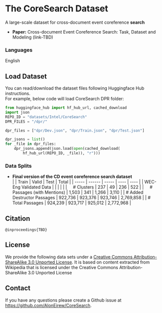 # The CoreSearch Dataset
A large-scale dataset for cross-document event coreference **search**</br>

- **Paper:** Cross-document Event Coreference Search: Task, Dataset and Modeling (link-TBD)

### Languages

English

## Load Dataset
You can read/download the dataset files following Huggingface Hub instructions.</br>
For example, below code will load CoreSearch DPR folder:

```python
from huggingface_hub import hf_hub_url, cached_download
import json
REPO_ID = "datasets/Intel/CoreSearch"
DPR_FILES = "/dpr/"

dpr_files = ["dpr/Dev.json", "dpr/Train.json", "dpr/Test.json"]

dpr_jsons = list()
for _file in dpr_files:
    dpr_jsons.append(json.load(open(cached_download(
        hf_hub_url(REPO_ID, _file)), "r")))
```

### Data Splits
- **Final version of the CD event coreference search dataset**<br>
|                                                    | Train   | Valid | Test | Total |
| -----                                              | ------ | ----- | ----  | ----  |
| WEC-Eng Validated Data                             |        |       |       |       |
| &nbsp;&nbsp;&nbsp;&nbsp;# Clusters                 | 237    |  49   | 236   | 522   | 
| &nbsp;&nbsp;&nbsp;&nbsp;# Passages (with Mentions) | 1,503  |  341  | 1,266 | 3,110 |
| # Added Destructor Passages                        | 922,736  |  923,376  | 923,746   | 2,769,858 |
| # Total Passages                                   | 924,239 |  923,717 | 925,012 | 2,772,968 |

## Citation
```
@inproceedings{TBD}
```


## License
We provide the following data sets under a <a href="https://creativecommons.org/licenses/by-sa/3.0/deed.en_US">Creative Commons Attribution-ShareAlike 3.0 Unported License</a>. It is based on content extracted from Wikipedia that is licensed under the Creative Commons Attribution-ShareAlike 3.0 Unported License

## Contact
If you have any questions please create a Github issue at <a href="https://github.com/AlonEirew/CoreSearch">https://github.com/AlonEirew/CoreSearch</a>.